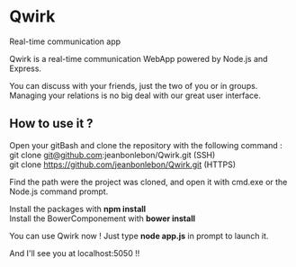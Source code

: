 # Qwirk
Real-time communication app

Qwirk is a real-time communication WebApp powered by Node.js and Express.

You can discuss with your friends, just the two of you or in groups.
Managing your relations is no big deal with our great user interface.

## How to use it ?

Open your gitBash and clone the repository with the following command :  
git clone git@github.com:jeanbonlebon/Qwirk.git (SSH)  
git clone https://github.com/jeanbonlebon/Qwirk.git (HTTPS)

Find the path were the project was cloned, and open it with cmd.exe or the Node.js command prompt.

Install the packages with **npm install**  
Install the BowerComponement with **bower install**

You can use Qwirk now !
Just type **node app.js** in prompt to launch it.

And I'll see you at localhost:5050 !!
